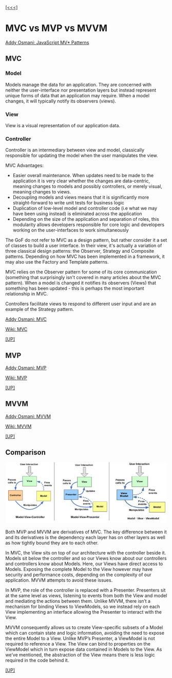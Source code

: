 [[<<<]](README.md)

# MVC vs MVP vs MVVM
[Addy Osmani: JavaScript MV* Patterns](https://addyosmani.com/resources/essentialjsdesignpatterns/book/#detailmvcmvp)
## MVC

### Model
Models manage the data for an application. They are concerned with neither the user-interface nor presentation layers but instead represent unique forms of data that an application may require. When a model changes, it will typically notify its observers (views).
### View
View is a visual representation of our application data.
### Controller
Controller is an intermediary between view and model, classically responsible for updating the model when the user manipulates the view.

MVC Advantages:
- Easier overall maintenance. When updates need to be made to the application it is very clear whether the changes are data-centric, meaning changes to models and possibly controllers, or merely visual, meaning changes to views.
- Decoupling models and views means that it is significantly more straight-forward to write unit tests for business logic
- Duplication of low-level model and controller code (i.e what we may have been using instead) is eliminated across the application
- Depending on the size of the application and separation of roles, this modularity allows developers responsible for core logic and developers working on the user-interfaces to work simultaneously

The GoF do not refer to MVC as a design pattern, but rather consider it a set of classes to build a user interface. In their view, it's actually a variation of three classical design patterns: the Observer, Strategy and Composite patterns. Depending on how MVC has been implemented in a framework, it may also use the Factory and Template patterns.

MVC relies on the Observer pattern for some of its core communication (something that surprisingly isn't covered in many articles about the MVC pattern). When a model is changed it notifies its observers (Views) that something has been updated - this is perhaps the most important relationship in MVC.

Controllers facilitate views to respond to different user input and are an example of the Strategy pattern.

[Addy Osmani: MVC](https://addyosmani.com/resources/essentialjsdesignpatterns/book/#detailmvc)

[Wiki: MVC](https://en.wikipedia.org/wiki/Model%E2%80%93view%E2%80%93controller)

[[UP]](#)

## MVP
[Addy Osmani: MVP](https://addyosmani.com/resources/essentialjsdesignpatterns/book/#detailmvp)

[Wiki: MVP](https://en.wikipedia.org/wiki/Model%E2%80%93view%E2%80%93presenter)

[[UP]](#)

## MVVM
[Addy Osmani: MVVM](https://addyosmani.com/resources/essentialjsdesignpatterns/book/#detailmvvm)

[Wiki: MVVM](https://en.wikipedia.org/wiki/Model%E2%80%93view%E2%80%93viewmodel)

[[UP]](#)

## Comparison
![MVC vs MVP vs MVVM](img/mvc-mvp-mvvm.png)

Both MVP and MVVM are derivatives of MVC. The key difference between it and its derivatives is the dependency each layer has on other layers as well as how tightly bound they are to each other.

In MVC, the View sits on top of our architecture with the controller beside it. Models sit below the controller and so our Views know about our controllers and controllers know about Models. Here, our Views have direct access to Models. Exposing the complete Model to the View however may have security and performance costs, depending on the complexity of our application. MVVM attempts to avoid these issues.

In MVP, the role of the controller is replaced with a Presenter. Presenters sit at the same level as views, listening to events from both the View and model and mediating the actions between them. Unlike MVVM, there isn’t a mechanism for binding Views to ViewModels, so we instead rely on each View implementing an interface allowing the Presenter to interact with the View.

MVVM consequently allows us to create View-specific subsets of a Model which can contain state and logic information, avoiding the need to expose the entire Model to a View. Unlike MVP’s Presenter, a ViewModel is not required to reference a View. The View can bind to properties on the ViewModel which in turn expose data contained in Models to the View. As we’ve mentioned, the abstraction of the View means there is less logic required in the code behind it.

[[UP]](#)